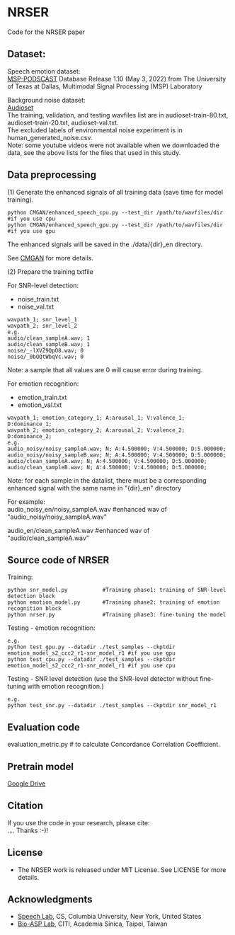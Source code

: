 # NRSER
Code for the NRSER paper

## Dataset:

Speech emotion dataset:  
[MSP-PODSCAST](https://ecs.utdallas.edu/research/researchlabs/msp-lab/MSP-Podcast.html) Database Release 1.10 (May 3, 2022) from The University of Texas at Dallas, Multimodal Signal Processing (MSP) Laboratory

Background noise dataset:  
[Audioset](https://research.google.com/audioset/)  
The training, validation, and testing wavfiles list are in audioset-train-80.txt, audioset-train-20.txt, audioset-val.txt.   
The excluded labels of environmental noise experiment is in human_generated_noise.csv.   
Note: some youtube videos were not available when we downloaded the data, see the above lists for the files that used in this study.    

## Data preprocessing

(1) Generate the enhanced signals of all training data (save time for model training). 

```
python CMGAN/enhanced_speech_cpu.py --test_dir /path/to/wavfiles/dir #if you use cpu
python CMGAN/enhanced_speech_gpu.py --test_dir /path/to/wavfiles/dir #if you use gpu
```
The enhanced signals will be saved in the ./data/{dir}\_en directory.

See [CMGAN](https://github.com/ruizhecao96/CMGAN) for more details. 

(2) Prepare the training txtfile

For SNR-level detection: 
- noise_train.txt
- noise_val.txt

```
wavpath_1; snr_level_1
wavpath_2; snr_level_2
e.g.
audio/clean_sampleA.wav; 1
audio/clean_sampleB.wav; 1
noise/_-lXVZ9QpO8.wav; 0
noise/_0bOQtWbqVc.wav; 0
```
Note: a sample that all values are 0 will cause error during training.  
 
For emotion recognition:
- emotion_train.txt
- emotion_val.txt

```
wavpath_1; emotion_category_1; A:arousal_1; V:valence_1; D:dominance_1;
wavpath_2; emotion_category_2; A:arousal_2; V:valence_2; D:dominance_2;
e.g. 
audio_noisy/noisy_sampleA.wav; N; A:4.500000; V:4.500000; D:5.000000;
audio_noisy/noisy_sampleB.wav; N; A:4.500000; V:4.500000; D:5.000000;
audio/clean_sampleA.wav; N; A:4.500000; V:4.500000; D:5.000000;
audio/clean_sampleB.wav; N; A:4.500000; V:4.500000; D:5.000000;
```

Note: for each sample in the datalist, there must be a corresponding enhanced signal with the same name in "{dir}\_en" directory

For example:   
audio_noisy_en/noisy_sampleA.wav 
#enhanced wav of "audio_noisy/noisy_sampleA.wav"  

audio_en/clean_sampleA.wav
#enhanced wav of "audio/clean_sampleA.wav"  

## Source code of NRSER

Training:
```
python snr_model.py           #Training phase1: training of SNR-level detection block
python emotion_model.py       #Training phase2: training of emotion recognition block
python nrser.py               #Training phase3: fine-tuning the model
```

Testing - emotion recognition:
```
e.g.
python test_gpu.py --datadir ./test_samples --ckptdir emotion_model_s2_ccc2_r1-snr_model_r1 #if you use gpu
python test_cpu.py --datadir ./test_samples --ckptdir emotion_model_s2_ccc2_r1-snr_model_r1 #if you use cpu
```

Testing - SNR level detection (use the SNR-level detector without fine-tuning with emotion recognition.)
```
e.g.
python test_snr.py --datadir ./test_samples --ckptdir snr_model_r1 
```

## Evaluation code
evaluation_metric.py # to calculate Concordance Correlation Coefficient. 

## Pretrain model
[Google Drive](https://drive.google.com/drive/folders/12dTsiwFuPEu7n3tKJdSdko2-CfSvYlVz?usp=sharing) 

## Citation
If you use the code in your research, please cite:  
....
Thanks :-)!

## License
* The NRSER work is released under MIT License. See LICENSE for more details.

## Acknowledgments
* [Speech Lab](http://www.cs.columbia.edu/speech/lab.cgi), CS, Columbia University, New York, United States
* [Bio-ASP Lab](https://bio-asplab.citi.sinica.edu.tw), CITI, Academia Sinica, Taipei, Taiwan
